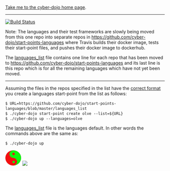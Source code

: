 
[Take me to the cyber-dojo home page](https://github.com/cyber-dojo/cyber-dojo).

- - - -

[![Build Status](https://travis-ci.org/cyber-dojo/start-points-languages.svg?branch=master)](https://travis-ci.org/cyber-dojo/start-points-languages)

Note: The languages and their test frameworks are slowly
being moved from this one repo into separate repos in
https://github.com/cyber-dojo/start-points-languages
where Travis builds their docker image, tests their
start-point files, and pushes their docker image to
dockerhub.

The [languages_list](https://github.com/cyber-dojo/start-points-languages/blob/master/languages_list)
file contains one line for each repo that has been moved to https://github.com/cyber-dojo/start-points-languages
and its last line is this repo which is for all the remaining languages which have not
yet been moved.

- - - -

Assuming the files in the repos specified in the list have the
[correct format](http://blog.cyber-dojo.org/2016/08/creating-your-own-start-points.html)
you create a languages start-point from the list as follows:

```
$ URL=https://github.com/cyber-dojo/start-points-languages/blob/master/languages_list
$ ./cyber-dojo start-point create olve --list=${URL}
$ ./cyber-dojo up --languages=olve
```

The [languages_list](https://github.com/cyber-dojo/start-points-languages/blob/master/languages_list)
file is the languages default. In other words the commands above are the same as:

```
$ ./cyber-dojo up
```

<img src="https://raw.githubusercontent.com/cyber-dojo/nginx/master/images/home_page_logo.png" alt="cyber-dojo yin/yang logo" width="50px" height="50px"/>

<img src="https://github.com/cyber-dojo/start-points-languages/blob/master/setup_default_start_point_languages.png" width="700px"/>
